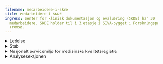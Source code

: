 ```yaml
---
filename: medarbeidere-i-skde
title: Medarbeidere i SKDE
ingress: Senter for klinisk dokumentasjon og evaluering (SKDE) har 30
  medarbeidere. SKDE holder til i 3.etasje i SIVA-bygget i Forskningsparken i
  Tromsø.
---
```

<details><summary>Ledelse</summary>

**Barthold Vonen**

Direktør SKDE 

Telefon: 99 46 22 26

Epost: [barthold.vonen@helse-nord.no](mailto:barthold.vonen@helse-nord.no)

Bistilling/verv: 

Professor II, Helsetjenesteforskning, ISM, UIT-Norges Arktiske Universitet

**Eva Stensland**

Seksjonsleder Nasjonalt servicemiljø

Telefon: 92 83 60 36

Epost:[ ](mailto:eva.stensland@unn.no)[eva.stensland@helse-nord.no](mailto:eva.stensland@helse-nord.no)

**Hanne Sigrun Byhring**

Kst. l​eder Analyseseksjonen 

Telefon: 91 69 61 82

Epost: [hanne.sigrun.byhring@helse-nord.no](mailto:hanne.sigrun.byhring@helse-nord.no)

</details>

<details><summary>Stab</summary>

**Eva Stensland** 

Fagsjef SKDE

Telefon: 92 83 60 36

Epost:[ ](mailto:eva.stensland@unn.no)[eva.stensland@helse-nord.no](mailto:eva.stensland@helse-nord.no)



**Petra Gabriele Pohl**Rådgiver\
Mobil: 99 53 03 66\
Epost: [petra.gabriele.pohl@helse-nord.no](mailto:petra.gabriele.pohl@helse-nord.no)

**​Marianne Sørensen**

Administrasjonskonsulent

Telefon: 77 75 58 00 Mobil: 47 28 81 52

Epost: [marianne.sorensen@helse-nord.no](mailto:marianne.sorensen@helse-nord.no)



**Heidi Talsethagen**

Seniorrådgiver/jurist

Telefon: 97 02 82 97

Epost: [heidi.talsethagen@helse-nord.no](mailto:heidi.talsethagen@helse-nord.no)

​Bistilling/verv: 

Vara Personvernnemnda



**Roger Eriksen**

Prosjektleder/virksomhetsarkitekt\
Telefon: 909 48 146\
E-post: [Roger.Eriksen@helse-nord.no](mailto:Roger.Eriksen@helse-nord.no)

**Randi Solhaug**Kommunikasjonsrådgiver\
Telefon: 905 70 957\
E-post: Randi.Solhaug@helse-nord.no​

**Beate Hauglann**Forsker/postdok-stipendiat\
Telefon: 91 54 38 67\
Epost: [Beate.Hauglann@helse-nord.no](mailto:Beate.Kristin.Hauglann@helse-nord.no)​

**Frank Olsen**

PhD-stipendiat

Telefon: 97 17 50 37

Epost: [frank.olsen@helse-nord.no](mailto:frank.olsen@helse-nord.no)



**Ina Heiberg**

Postdok-stipendiat (50 %)

Telefon: 45 45 11 95

Epost: [Ina.Heidi.Heiberg@helse-nord.no](mailto:Ina.Heidi.Heiberg@helse-nord.no)



**Bård Uleberg**

PhD-stipendiat (50 %)

Telefon: 93 24 54 83

Epost: [bard.uleberg@helse-nord.no](mailto:bard.uleberg@helse-nord.no)



**Elin Martinussen Gustavsen**

PhD-stipendiat

Mobil: 906 66 908

E-post: [elin.gustavsen@helse-nord.no](mailto:elin.gustavsen@helse-nord.no)



**Odd Søreide**\
Seniorrådgiver (10 %)

E-post: [odd.soreide@helse-nord.no](mailto:odd.soreide@helse-nord.no)

</details>

<details><summary>Nasjonalt servicemiljø for medisinske kvalitetsregistre</summary>

**Eva Stensland**

Seksjonsleder 

Telefon: 92 83 60 36

Epost:[ ](mailto:eva.stensland@unn.no)[eva.stensland@helse-nord.no](mailto:eva.stensland@helse-nord.no)



**Philip A. Skau**

Nestleder

Leder, Nasjonalt servicemiljø region Nord

Telefon: 99 57 26 61

Epost: [philip.andre.skau@helse-nord.no](mailto:philip.andre.skau@helse-nord.no)



**Are Edvardsen**

Spesialrådgiver

Telefon: 92 29 96 32

Epost: [are.edvardsen@helse-nord.no](mailto:are.edvardsen@helse-nord.no)

\
**Marianne Nicolaisen**

Seniorrådgiver\
Telefon: 91365951\
E-post: [marianne.nicolaisen@helse-nord.no](mailto:marianne.nicolaisen@helse-nord.no)



**Lena Ringstad Olsen**

Statistiker

Telefon: 98 89 13 86 

Epost: [lena.ringstad.olsen@helse-nord.no​](mailto:lena.ringstad.olsen@helse-nord.no%E2%80%8B)



**Kevin Thon**

Statistiker

Telefon: 93 87 26 55

Epost: [kevin.thon@helse-nord.no](mailto:kevin.thon@helse-nord.no)



**Nina Berg**

Rådgiver/prosjektleder

Mobil: 994 88 932

E-post: nina.berg@helse-nord.no



**Yohannes Tesfay**

Rådgiver

Mobil: 93853190

E-post: [yohannes.tesfay@helse-nord.no](mailto:yohannes.tesfay@helse-nord.no)



**Matias Hana**

Rådgiver

Mobil: 95996553

E-post: [matias.hana@helse-nord.no](mailto:matias.hana@helse-nord.no)

\
**Vinjar Fønnebø**

Seniorforsker (20%)

Epost: [vinjar.fonnebo@fagmed.uit.no](mailto:vinjar.fonnebo@fagmed.uit.no)

​Hovedvirke: Professor i forebyggende medisin ved Norges Arktiske Universitet i Tromsø

Leder av Nasjonalt Forskningssenter innen Komplementær og Alternativ Medisin (NAFKAM) 

</details>

<details><summary>Analyseseksjonen</summary>

**Hanne Sigrun Byhring** 

Kst. seksjons​leder 

Analytiker

Telefon: 91 69 61 82

Epost: [hanne.sigrun.byhring@helse-nord.no](mailto:hanne.sigrun.byhring@helse-nord.no)​



**Bård Uleberg**

Seksjonsleder (permisjon)

Analytiker (50 %)

Telefon: 93 24 54 83

Epost: [bard.uleberg@helse-nord.no](mailto:bard.uleberg@helse-nord.no)



**Arnfinn Hykkerud Steindal**

Analytiker\
Assisterende seksjonsleder (50 %) 

Telefon: 40 45 40 79         

Epost: [arnfinn.steindal@helse-nord.no](mailto:arnfinn.steindal@helse-nord.no)



**Janice Shu**

Analytiker

Telefon: 77 75 58 00

Epost: [li.wei.janice.shu@helse-nord.no](mailto:li.wei.janice.shu@helse-nord.no)



**Tove Johansen**

Analytiker

Mobil: 95260896

E-post: [tove.johansen@helse-nord.no](mailto:Tove.Johansen@helse-nord.no)



**Kristel Ailin Sletten Guldhaugen**

Analytiker

Mobil: 94 85 30 83

E-post: [kristel.ailin.guldhaugen@helse-nord.no](mailto:kristel.ailin.guldhaugen@helse-nord.no)



**Ina Heiberg**

Analytiker (50 %)

Telefon: 45 45 11 95

Epost: [Ina.Heidi.Heiberg@helse-nord.no](mailto:Ina.Heidi.Heiberg@helse-nord.no)



**Lise Balteskard**

Analytiker (20 %)

Telefon: 41 24 50 27

Epost: [lise.balteskard@helse-nord.no](mailto:lise.balteskard@helse-nord.no)



**Bjarne Koster Jacobsen**

Seniorforsker (20%)

Telefon: 77 64 48 33 Mobil: 99 25 56 45

Epost: [bjarne.jacobsen@uit.no](mailto:bjarne.jacobsen@uit.no)

Hovedvirke: Professor i epidemiologi og medisinsk statistikk ved Norges Arktiske Universitet i Tromsø ​



**Olav Helge Førde**

Seniorforsker​ (20%)

Telefon: 90 17 30 56

Epost: [olav.helge.forde@ism.uit.no​](mailto:olav.helge.forde@ism.uit.no)

Hovedvirke: Professor på seniorvilkår ved Institutt for samfunnsmedisin, Norges Arktiske Universitet (UiT)​​



**Lars Vorland**\
Seniorrådgiver (20 %)\
Telefon: 979 51 622\
E-post: [lars.harry.vorland@helse-nord.no](mailto:lars.harry.vorland@helse-nord.no)



**Anne Høye** 

Spesialrådgiver psykiatri (5 %)

Telefon: 90 84 93 34

Epost: [anne.hoye@helse-nord.no](mailto:anne.hoye@helse-nord.no)

Hovedvirke: Postdoktor, Universitetssykehuset Nord-Norge (50%) 

</details>